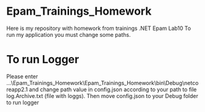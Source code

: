 # Epam_Trainings_Homework
Here is my repository with homework from trainings .NET Epam Lab10
To run my application you must change some paths.
#  To run Logger
Please enter ...\Epam_Trainings_Homework\Epam_Trainings_Homework\bin\Debug\netcoreapp2.1 
and change path value in config.json according to your path to file log.Archive.txt (file with loggs).
Then move config.json to your Debug folder to run logger
